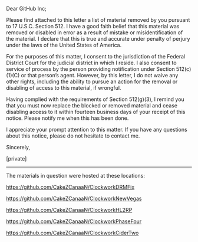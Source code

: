 Dear GitHub Inc; 
 
Please find attached to this letter a list of material removed by you pursuant to 17 
U.S.C. Section 512. I have a good faith belief that this material was removed or disabled 
in error as a result of mistake or misidentification of the material. I declare that this is 
true and accurate under penalty of perjury under the laws of the United States of 
America. 
 
For the purposes of this matter, I consent to the jurisdiction of the Federal District 
Court for the judicial district in which I reside. I also consent to service of process 
by the person providing notification under Section 512(c)(1)(C) or that person’s agent. 
However, by this letter, I do not waive any other rights, including the ability to pursue an 
action for the removal or disabling of access to this material, if wrongful. 
 
Having complied with the requirements of Section 512(g)(3), I remind you that 
you must now replace the blocked or removed material and cease disabling access to it 
within fourteen business days of your receipt of this notice. Please notify me when this 
has been done. 
 
I appreciate your prompt attention to this matter. If you have any questions about 
this notice, please do not hesitate to contact me. 
 
Sincerely, 
 
[private]
 
______________________________________

The materials in question were hosted at these locations:

https://github.com/CakeZCanaaN/ClockworkDRMFix

https://github.com/CakeZCanaaN/ClockworkNewVegas

https://github.com/CakeZCanaaN/ClockworkHL2RP

https://github.com/CakeZCanaaN/ClockworkPhaseFour

https://github.com/CakeZCanaaN/ClockworkCiderTwo
